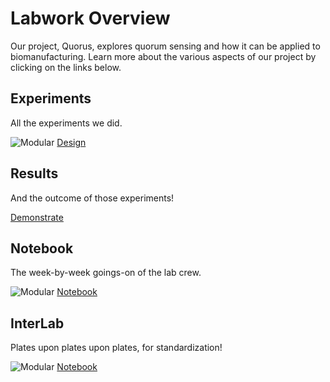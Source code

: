 # Labwork Overview 

Our project, Quorus, explores quorum sensing and how it can be applied to biomanufacturing. Learn more about the various aspects of our project by clicking on the links below. 

<div class="row">
	<div class="grid-selection">
		<h2>Experiments</h2>
		<p>All the experiments we did.</p>
            <img src="/images/Wetlab/Modular.png" alt="Modular">
		<a href="/Experiments.html" class="buttonoverview">Design</a>
	</div>	
		<div class="grid-selection">
		<h2>Results</h2>
		<p>And the outcome of those experiments!</p>
		<a href="/Results.html" class="buttonoverview">Demonstrate</a>
	</div>
	<div class="grid-selection">
		<h2>Notebook</h2>
		<p>The week-by-week goings-on of the lab crew.</p>
            <img src="/images/goggles.jpg" alt="Modular">
		<a href="/Notebook.html" class="buttonoverview">Notebook</a>
	</div>
	<div class="grid-selection">
		<h2>InterLab</h2>
		<p>Plates upon plates upon plates, for standardization!</p>
            <img src="/images/goggles.jpg" alt="Modular">
		<a href="/InterLab.html" class="buttonoverview">Notebook</a>
	</div>
</div>
